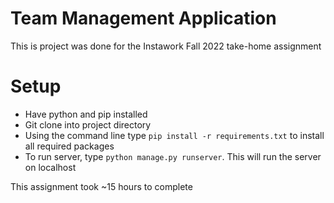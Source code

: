 # Team Management Application

This is project was done for the Instawork Fall 2022 take-home assignment

# Setup

+ Have python and pip installed
+ Git clone into project directory
+ Using the command line type `pip install -r requirements.txt` to install all required packages
+ To run server, type `python manage.py runserver`. This will run the server on localhost

This assignment took ~15 hours to complete